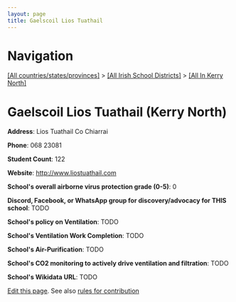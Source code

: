 ```yaml
---
layout: page
title: Gaelscoil Lios Tuathail
---
```

# Navigation

[[All countries/states/provinces]](../../..) > [[All Irish School Districts]](../..) > [[All In Kerry North]](..)

# Gaelscoil Lios Tuathail (Kerry North)

**Address**: Lios Tuathail Co Chiarrai

**Phone**: 068 23081

**Student Count**: 122

**Website**: <http://www.liostuathail.com>

**School's overall airborne virus protection grade (0-5)**: 0

**Discord, Facebook, or WhatsApp group for discovery/advocacy for THIS school**: TODO

**School's policy on Ventilation**: TODO

**School's Ventilation Work Completion**: TODO

**School's Air-Purification**: TODO

**School's CO2 monitoring to actively drive ventilation and filtration**: TODO

**School's Wikidata URL**: TODO


[Edit this page](https://github.com/ventilate-schools/Ireland/edit/main/./Kerry_North/Gaelscoil_Lios_Tuathail.md). See also [rules for contribution](../../../contribution-rules/)